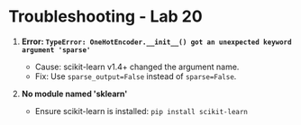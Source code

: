 # Troubleshooting - Lab 20

1. **Error: `TypeError: OneHotEncoder.__init__() got an unexpected keyword argument 'sparse'`**
   - Cause: scikit-learn v1.4+ changed the argument name.
   - Fix: Use `sparse_output=False` instead of `sparse=False`.

2. **No module named 'sklearn'**
   - Ensure scikit-learn is installed: `pip install scikit-learn`
